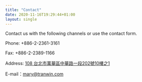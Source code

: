 ```yaml
---
title: "Contact"
date: 2020-11-16T19:29:44+01:00
layout: single
---
```


Contact us with the following channels or use the contact form.  

Phone: +886-2-2361-3161

Fax: +886-2-2389-1166

Address: [108 台北市萬華區中華路一段202號10樓之1](https://www.google.com/maps/place/%E6%A8%93%E4%B9%8B1,+No.+202,+Section+1,+Zhonghua+Road,+Wanhua+District,+Taipei+City,+Taiwan+108/@25.0376962,121.5060971,18.46z/data=!4m5!3m4!1s0x3442a9a717340459:0x66a8821a66e8a5bd!8m2!3d25.038047!4d121.5066953?hl=de)

E-mail：[mary@tranwin.com](mailto:mary@tranwin.com)